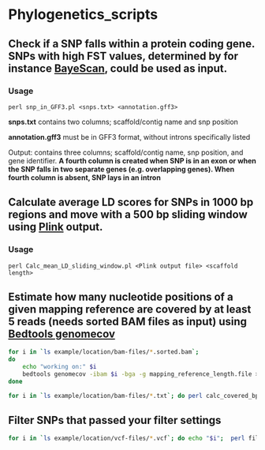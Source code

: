 # Phylogenetics_scripts

## Check if a SNP falls within a protein coding gene. SNPs with high FST values, determined by for instance [BayeScan](http://cmpg.unibe.ch/software/BayeScan/), could be used as input.

### Usage 
    perl snp_in_GFF3.pl <snps.txt> <annotation.gff3>

**snps.txt** contains two columns; scaffold/contig name and snp position

**annotation.gff3** must be in GFF3 format, without introns specifically listed

Output: contains three columns; scaffold/contig name, snp position, and gene identifier.
**A fourth column is created when SNP is in an exon or when the SNP falls in two separate genes (e.g. overlapping genes). When        fourth column is absent, SNP lays in an intron**


## Calculate average LD scores for SNPs in 1000 bp regions and move with a 500 bp sliding window using [Plink](http://pngu.mgh.harvard.edu/~purcell/plink/) output. 

### Usage 
    perl Calc_mean_LD_sliding_window.pl <Plink output file> <scaffold length>
    
## Estimate how many nucleotide positions of a given mapping reference are covered by at least 5 reads (needs sorted BAM files as input) using [Bedtools genomecov](http://bedtools.readthedocs.io/en/latest/content/tools/genomecov.html)

```bash
for i in `ls example/location/bam-files/*.sorted.bam`; 
do
    echo "working on:" $i
    bedtools genomecov -ibam $i -bga -g mapping_reference_length.file > $i.len.txt
done

for i in `ls example/location/bam-files/*.txt`; do perl calc_covered_bp_genomecov.pl $i > "$i".overview; done

```

## Filter SNPs that passed your filter settings

```bash
for i in `ls example/location/vcf-files/*.vcf`; do echo "$i";  perl filter_snp_from_vcf.pl $i > "$i".snpcount; done

```
